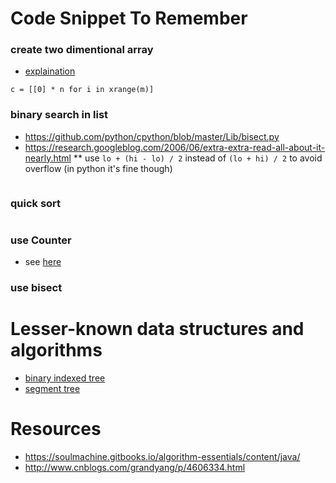# Code Snippet To Remember

### create two dimentional array
* [explaination](https://snakify.org/lessons/two_dimensional_lists_arrays/)
```
c = [[0] * n for i in xrange(m)]
```

### binary search in list
* https://github.com/python/cpython/blob/master/Lib/bisect.py
* https://research.googleblog.com/2006/06/extra-extra-read-all-about-it-nearly.html
** use ```lo + (hi - lo) / 2``` instead of ```(lo + hi) / 2``` to avoid overflow (in python it's fine though)
```
```

### quick sort
```
```

### use Counter
* see [here](https://docs.python.org/2/library/collections.html#collections.Counter)

### use bisect

# Lesser-known data structures and algorithms
* [binary indexed tree](https://cs.stackexchange.com/questions/10538/bit-what-is-the-intuition-behind-a-binary-indexed-tree-and-how-was-it-thought-a)
* [segment tree](https://cs.stackexchange.com/questions/14172/origins-of-the-segment-tree-data-structure)

# Resources
* https://soulmachine.gitbooks.io/algorithm-essentials/content/java/
* http://www.cnblogs.com/grandyang/p/4606334.html
